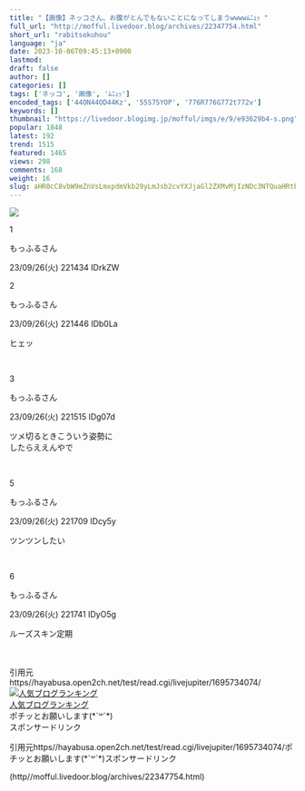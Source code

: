 ```yaml
---
title: "【画像】ネッコさん、お腹がとんでもないことになってしまうwwwwﾑﾆｭｯ "
full_url: "http://mofful.livedoor.blog/archives/22347754.html"
short_url: "rabitsokuhou"
language: "ja"
date: 2023-10-06T09:45:13+0900
lastmod: 
draft: false
author: []
categories: []
tags: ['ネッコ', '画像', 'ﾑﾆｭｯ']
encoded_tags: ['44ON44OD44Kz', '55S75YOP', '776R776G772t772v']
keywords: []
thumbnail: "https://livedoor.blogimg.jp/mofful/imgs/e/9/e93629b4-s.png"
popular: 1848
latest: 192
trend: 1515
featured: 1465
views: 298
comments: 168
weight: 16
slug: aHR0cC8vbW9mZnVsLmxpdmVkb29yLmJsb2cvYXJjaGl2ZXMvMjIzNDc3NTQuaHRtbA==
---
```


![](https://livedoor.blogimg.jp/mofful/imgs/e/9/e93629b4-s.png)

<div><p class='t_h'>1 <p>もっふるさん</p> <p> 23/09/26(火) 221434 IDrkZW</p></p><p class='t_h'>2 <p>もっふるさん</p> <p> 23/09/26(火) 221446 IDb0La</p></p> <p class='t_b'> ヒェッ </p><br> <p class='t_h'>3 <p>もっふるさん</p> <p> 23/09/26(火) 221515 IDg07d</p></p> <p class='t_b'> ツメ切るときこういう姿勢に<br>したらええんやで </p><br> <p class='t_h'>5 <p>もっふるさん</p> <p> 23/09/26(火) 221709 IDcy5y</p></p> <p class='t_b'> ツンツンしたい </p><br> <p class='t_h'>6 <p>もっふるさん</p> <p> 23/09/26(火) 221741 IDyO5g</p></p> <p class='t_b'> ルーズスキン定期 </p><br> <br>引用元<br>https//hayabusa.open2ch.net/test/read.cgi/livejupiter/1695734074/<br><a href='//blog.with2.net/link/?2036932'><img title='人気ブログランキング' src='https//blog.with2.net/img/banner/banner_21.gif'></a><br><a href='//blog.with2.net/link/?2036932'>人気ブログランキング</a><br>ポチッとお願いします(*´꒳`*)<br>スポンサードリンク<br><img alt='' src='https//www11.a8.net/0.gif?a8mat=3BDUGQ+4RHMA+2HOM+BS629' height='1' width='1' border='0'> <p>引用元https//hayabusa.open2ch.net/test/read.cgi/livejupiter/1695734074/ポチッとお願いします(*´꒳`*)スポンサードリンク</p></div>

(http//mofful.livedoor.blog/archives/22347754.html)
